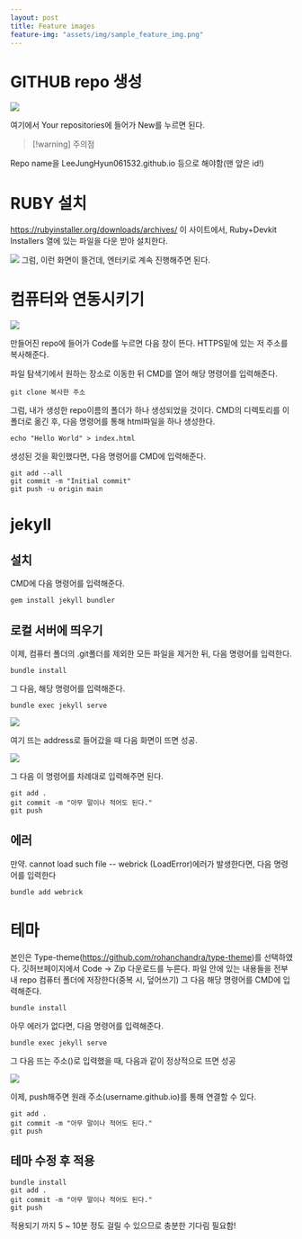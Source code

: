 ```yaml
---
layout: post
title: Feature images
feature-img: "assets/img/sample_feature_img.png"
---
```


# GITHUB repo 생성
![](https://i.imgur.com/kol7C1O.png)

여기에서 Your repositories에 들어가 New를 누르면 된다.

>[!warning] 주의점

Repo name을 LeeJungHyun061532.github.io 등으로 해야함(맨 앞은 id!)
# RUBY 설치
https://rubyinstaller.org/downloads/archives/
이 사이트에서, Ruby+Devkit Installers 열에 있는 파일을 다운 받아 설치한다.

![](https://i.imgur.com/qXP8MdH.png)
그럼, 이런 화면이 뜰건데, 엔터키로 계속 진행해주면 된다.
# 컴퓨터와 연동시키기

![](https://i.imgur.com/ZRZrd3Y.png)

만들어진 repo에 들어가 Code를 누르면 다음 창이 뜬다.
HTTPS밑에 있는 저 주소를 복사해준다.

파일 탐색기에서 원하는 장소로 이동한 뒤 CMD를 열어 해당 명령어를 입력해준다.

``` 
git clone 복사한 주소
```

그럼, 내가 생성한 repo이름의 폴더가 하나 생성되었을 것이다.
CMD의 디렉토리를 이 폴더로 옮긴 후, 다음 명령어를 통해 html파일을 하나 생성한다.

```
echo "Hello World" > index.html
```

생성된 것을 확인했다면, 다음 명령어를 CMD에 입력해준다.

```
git add --all
git commit -m "Initial commit"
git push -u origin main
```

# jekyll 
## 설치
CMD에 다음 명령어를 입력해준다.

```
gem install jekyll bundler
```
## 로컬 서버에 띄우기

이제, 컴퓨터 폴더의 .git폴더를 제외한 모든 파일을 제거한 뒤, 다음 명령어를 입력한다.

```
bundle install
```

그 다음, 해당 명령어를 입력해준다.

```
bundle exec jekyll serve
```

![](https://i.imgur.com/oQRhSuz.png)

여기 뜨는 address로 들어갔을 때 다음 화면이 뜨면 성공.

![](https://i.imgur.com/58AMInE.png)

그 다음 이 명령어를 차례대로 입력해주면 된다.

```
git add .
git commit -m "아무 말이나 적어도 된다."
git push
```
## 에러
만약. cannot load such file -- webrick (LoadError)에러가 발생한다면, 다음 명령어를 입력한다
```
bundle add webrick
```
# 테마
본인은 Type-theme(https://github.com/rohanchandra/type-theme)를 선택하였다.
깃허브페이지에서 Code -> Zip 다운로드를 누른다.
파일 안에 있는 내용들을 전부 내 repo 컴퓨터 폴더에 저장한다(중복 시, 덮어쓰기)
그 다음 해당 명령어를 CMD에 입력해준다.

```
bundle install
```

아무 에러가 없다면, 다음 명령어를 입력해준다.

```
bundle exec jekyll serve
```

그 다음 뜨는 주소()로 입력했을 때, 다음과 같이 정상적으로 뜨면 성공

![](https://i.imgur.com/pxWW5D8.png)

이제, push해주면 원래 주소(username.github.io)를 통해 연결할 수 있다.

```
git add .
git commit -m "아무 말이나 적어도 된다."
git push
```
## 테마 수정 후 적용
```
bundle install
git add .
git commit -m "아무 말이나 적어도 된다."
git push
```

적용되기 까지 5 ~ 10분 정도 걸릴 수 있으므로 충분한 기다림 필요함!
